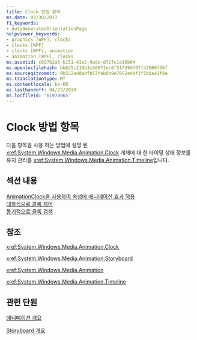 ```yaml
---
title: Clock 방법 항목
ms.date: 03/30/2017
f1_keywords:
- AutoGeneratedOrientationPage
helpviewer_keywords:
- graphics [WPF], clocks
- clocks [WPF]
- clocks [WPF], animation
- animation [WPF], clocks
ms.assetid: c687b2a5-b151-41e2-9ade-df2fc1a16b04
ms.openlocfilehash: bb625c116b1c58071ec0f51729df07f43600f36f
ms.sourcegitcommit: 9b552addadfb57fab0b9e7852ed4f1f1b8a42f8e
ms.translationtype: MT
ms.contentlocale: ko-KR
ms.lasthandoff: 04/23/2019
ms.locfileid: "61970965"
---
```

# <a name="clocks-how-to-topics"></a>Clock 방법 항목
다음 항목을 사용 하는 방법에 설명 된 <xref:System.Windows.Media.Animation.Clock> 개체에 대 한 타이밍 상태 정보를 유지 관리를 <xref:System.Windows.Media.Animation.Timeline>입니다.  
  
## <a name="in-this-section"></a>섹션 내용  
 [AnimationClock을 사용하여 속성에 애니메이션 효과 적용](how-to-animate-a-property-by-using-an-animationclock.md)  
 [대화식으로 클록 제어](how-to-interactively-control-a-clock.md)  
 [동기적으로 클록 검색](how-to-seek-a-clock-synchronously.md)  
  
## <a name="reference"></a>참조  
 <xref:System.Windows.Media.Animation.Clock>  
  
 <xref:System.Windows.Media.Animation.Storyboard>  
  
 <xref:System.Windows.Media.Animation>  
  
 <xref:System.Windows.Media.Animation.Timeline>  
  
## <a name="related-sections"></a>관련 단원  
 [애니메이션 개요](animation-overview.md)  
  
 [Storyboard 개요](storyboards-overview.md)
